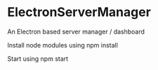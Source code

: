 # ElectronServerManager
An Electron based server manager / dashboard

Install node modules using npm install

Start using npm start
